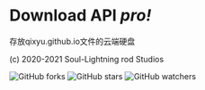 # Download API *pro!*
存放qixyu.github.io文件的云端硬盘

(c) 2020-2021 Soul-Lightning rod Studios

![GitHub forks](https://img.shields.io/github/forks/qixyu/download?style=social)    ![GitHub stars](https://img.shields.io/github/stars/qixyu/download?style=social)    ![GitHub watchers](https://img.shields.io/github/watchers/qixyu/download?style=social)
